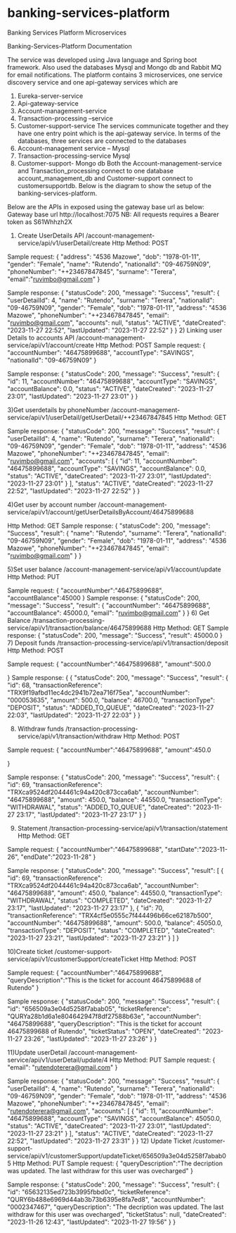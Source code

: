 # banking-services-platform
Banking Services Platform  Microservices 


Banking-Services-Platform Documentation

The service was developed using Java language and Spring boot framework. Also used the databases Mysql and Mongo db and Rabbit MQ for email notifications. The platform contains 3 microservices, one service discovery service and one api-gateway services which are 
1)	Eureka-server-service
2)	Api-gateway-service
3)	Account-management-service
4)	Transaction-processing –service
5)	Customer-support-service
The services communicate together and they have one entry point which is the api-gateway service. In terms of the databases, three services are connected to the databases
1) Account-management service – Mysql
2) Transaction-processing-service Mysql
3) Customer-support- Mongo db
Both the Account-management-service and Transaction_processing connect to one database account_management_db and Customer-support connect to customersupportdb.
Below is the diagram to show the setup of the banking-services-platform.
 


Below are the APIs in exposed using the gateway base url as below:
Gateway base url http://localhost:7075
NB: All requests requires a Bearer token as S61Whhzh2X
1)	Create UserDetails API /account-management-service/api/v1/userDetail/create
Http Method: POST

Sample request:
{
  "address": "4536 Mazowe",
  "dob": "1978-01-11",
  "gender": "Female",
  "name": "Rutendo",
  "nationalId": "09-46759N09",
  "phoneNumber": "++23467847845",
  "surname": "Terera",
  "email":"ruvimbo@gmail.com"
}

Sample response:
{
    "statusCode": 200,
    "message": "Success",
    "result": {
        "userDetailId": 4,
        "name": "Rutendo",
        "surname": "Terera",
        "nationalId": "09-46759N09",
        "gender": "Female",
        "dob": "1978-01-11",
        "address": "4536 Mazowe",
        "phoneNumber": "++23467847845",
        "email": "ruvimbo@gmail.com",
        "accounts": null,
        "status": "ACTIVE",
        "dateCreated": "2023-11-27 22:52",
        "lastUpdated": "2023-11-27 22:52"
    }
}
2)	Linking user Details to accounts API /account-management-service/api/v1/account/create
Http Method: POST
Sample request:
{
  "accountNumber": "46475899688",
  "accountType": "SAVINGS",
  "nationalId": "09-46759N09"
}

Sample response:
{
    "statusCode": 200,
    "message": "Success",
    "result": {
        "id": 11,
        "accountNumber": "46475899688",
        "accountType": "SAVINGS",
        "accountBalance": 0.0,
        "status": "ACTIVE",
        "dateCreated": "2023-11-27 23:01",
        "lastUpdated": "2023-11-27 23:01"
    }
}

3)Get userdetails by phoneNumber /account-management-service/api/v1/userDetail/getUserDetail/++23467847845
Http Method: GET

Sample response:
{
    "statusCode": 200,
    "message": "Success",
    "result": {
        "userDetailId": 4,
        "name": "Rutendo",
        "surname": "Terera",
        "nationalId": "09-46759N09",
        "gender": "Female",
        "dob": "1978-01-11",
        "address": "4536 Mazowe",
        "phoneNumber": "++23467847845",
        "email": "ruvimbo@gmail.com",
        "accounts": [
            {
                "id": 11,
                "accountNumber": "46475899688",
                "accountType": "SAVINGS",
                "accountBalance": 0.0,
                "status": "ACTIVE",
                "dateCreated": "2023-11-27 23:01",
                "lastUpdated": "2023-11-27 23:01"
            }
        ],
        "status": "ACTIVE",
        "dateCreated": "2023-11-27 22:52",
        "lastUpdated": "2023-11-27 22:52"
    }
}

4)Get user by account number /account-management-service/api/v1/account/getUserDetailsByAccount/46475899688

Http Method: GET
Sample response:
{
    "statusCode": 200,
    "message": "Success",
    "result": {
        "name": "Rutendo",
        "surname": "Terera",
        "nationalId": "09-46759N09",
        "gender": "Female",
        "dob": "1978-01-11",
        "address": "4536 Mazowe",
        "phoneNumber": "++23467847845",
        "email": "ruvimbo@gmail.com"
    }
}

5)Set user balance /account-management-service/api/v1/account/update
Http Method: PUT

Sample request:
{
    "accountNumber":"46475899688",
    "accountBalance":45000
}
Sample response:
{
    "statusCode": 200,
    "message": "Success",
    "result": {
        "accountNumber": "46475899688",
        "accountBalance": 45000.0,
        "email": "ruvimbo@gmail.com"
    }
}
6)	Get Balance /transaction-processing-service/api/v1/transaction/balance/46475899688
Http Method: GET
Sample response:
{
    "statusCode": 200,
    "message": "Success",
    "result": 45000.0
}
7)	Deposit funds /transaction-processing-service/api/v1/transaction/deposit
Http Method: POST

Sample request:
{
    "accountNumber":"46475899688",
    "amount":500.0

}
 Sample response:
{
{
    "statusCode": 200,
    "message": "Success",
    "result": {
        "id": 68,
        "transactionReference": "TRX9f19afbd11ec4dc2941b72ea716f75ea",
        "accountNumber": "000053635",
        "amount": 500.0,
        "balance": 46700.0,
        "transactionType": "DEPOSIT",
        "status": "ADDED_TO_QUEUE",
        "dateCreated": "2023-11-27 22:03",
        "lastUpdated": "2023-11-27 22:03"
    }
}

8)	Withdraw funds /transaction-processing-service/api/v1/transaction/withdraw
Http Method: POST

Sample request:
{
    "accountNumber":"46475899688",
    "amount":450.0

}

Sample response:
{
    "statusCode": 200,
    "message": "Success",
    "result": {
        "id": 69,
        "transactionReference": "TRXca9524df2044461c94a420c873cca6ab",
        "accountNumber": "46475899688",
        "amount": 450.0,
        "balance": 44550.0,
        "transactionType": "WITHDRAWAL",
        "status": "ADDED_TO_QUEUE",
        "dateCreated": "2023-11-27 23:17",
        "lastUpdated": "2023-11-27 23:17"
    }
}

9)	Statement /transaction-processing-service/api/v1/transaction/statement
Http Method: GET

Sample request:
{
    "accountNumber":"46475899688",
    "startDate":"2023-11-26",
    "endDate":"2023-11-28"
}

Sample response:
{
    "statusCode": 200,
    "message": "Success",
    "result": [
        {
            "id": 69,
            "transactionReference": "TRXca9524df2044461c94a420c873cca6ab",
            "accountNumber": "46475899688",
            "amount": 450.0,
            "balance": 44550.0,
            "transactionType": "WITHDRAWAL",
            "status": "COMPLETED",
            "dateCreated": "2023-11-27 23:17",
            "lastUpdated": "2023-11-27 23:17"
        },
        {
            "id": 70,
            "transactionReference": "TRX4cf5e0555c7f444496b66ce62187b500",
            "accountNumber": "46475899688",
            "amount": 500.0,
            "balance": 45050.0,
            "transactionType": "DEPOSIT",
            "status": "COMPLETED",
            "dateCreated": "2023-11-27 23:21",
            "lastUpdated": "2023-11-27 23:21"
        }
    ]
}

10)Create ticket /customer-support-service/api/v1/customerSupport/createTicket
Http Method: POST

Sample request:
{
    "accountNumber":"46475899688",
    "queryDescription":"This is the ticket for account 46475899688 of Rutendo"
}

Sample response:
{
    "statusCode": 200,
    "message": "Success",
    "result": {
        "id": "656509a3e04d5258f7abab05",
        "ticketReference": "QURYa28b1d6a1e804642947f8df27588b63e",
        "accountNumber": "46475899688",
        "queryDescription": "This is the ticket for account 46475899688 of Rutendo",
        "ticketStatus": "OPEN",
        "dateCreated": "2023-11-27 23:26",
        "lastUpdated": "2023-11-27 23:26"
    }
}

11)Update userDetail /account-management-service/api/v1/userDetail/update/4
Http Method: PUT
Sample request:
{
"email": "rutendoterera@gmail.com"
}

Sample response:
{
    "statusCode": 200,
    "message": "Success",
    "result": {
        "userDetailId": 4,
        "name": "Rutendo",
        "surname": "Terera",
        "nationalId": "09-46759N09",
        "gender": "Female",
        "dob": "1978-01-11",
        "address": "4536 Mazowe",
        "phoneNumber": "++23467847845",
        "email": "rutendoterera@gmail.com",
        "accounts": [
            {
                "id": 11,
                "accountNumber": "46475899688",
                "accountType": "SAVINGS",
                "accountBalance": 45050.0,
                "status": "ACTIVE",
                "dateCreated": "2023-11-27 23:01",
                "lastUpdated": "2023-11-27 23:21"
            }
        ],
        "status": "ACTIVE",
        "dateCreated": "2023-11-27 22:52",
        "lastUpdated": "2023-11-27 23:31"
    }
}
12) Update Ticket /customer-support-service/api/v1/customerSupport/updateTicket/656509a3e04d5258f7abab05
Http Method: PUT
Sample request:
{
    "queryDescription":"The decription was updated. The last withdraw for this user was ovecharged"
}

Sample response:
{
    "statusCode": 200,
    "message": "Success",
    "result": {
        "id": "65632135ed723b3995fbbd0c",
        "ticketReference": "QURY6b488e6969d44ab3b73b6395e8fa7ed8",
        "accountNumber": "0002347467",
        "queryDescription": "The decription was updated. The last withdraw for this user was ovecharged",
        "ticketStatus": null,
        "dateCreated": "2023-11-26 12:43",
        "lastUpdated": "2023-11-27 19:56"
    }
}



